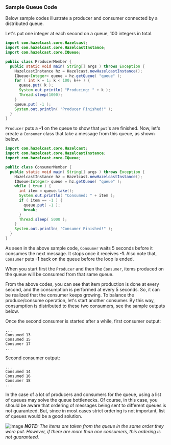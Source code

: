 
### Sample Queue Code

Below sample codes illustrate a producer and consumer connected by a distributed queue.

Let's put one integer at each second on a queue, 100 integers in total.

```java
import com.hazelcast.core.Hazelcast;
import com.hazelcast.core.HazelcastInstance;
import com.hazelcast.core.IQueue;

public class ProducerMember {
  public static void main( String[] args ) throws Exception {
    HazelcastInstance hz = Hazelcast.newHazelcastInstance();
    IQueue<Integer> queue = hz.getQueue( "queue" );
    for ( int k = 1; k < 100; k++ ) {
      queue.put( k );
      System.out.println( "Producing: " + k );
      Thread.sleep(1000);
    }
    queue.put( -1 );
    System.out.println( "Producer Finished!" );
  }
}
``` 

`Producer` puts a **-1** on the queue to show that `put`'s are finished. Now, let's create a `Consumer` class that take a message from this queue, as shown below.


```java
import com.hazelcast.core.Hazelcast;
import com.hazelcast.core.HazelcastInstance;
import com.hazelcast.core.IQueue;

public class ConsumerMember {
  public static void main( String[] args ) throws Exception {
    HazelcastInstance hz = Hazelcast.newHazelcastInstance();
    IQueue<Integer> queue = hz.getQueue( "queue" );
    while ( true ) {
      int item = queue.take();
      System.out.println( "Consumed: " + item );
      if ( item == -1 ) {
        queue.put( -1 );
        break;
      }
      Thread.sleep( 5000 );
    }
    System.out.println( "Consumer Finished!" );
  }
}
```

As seen in the above sample code, `Consumer` waits 5 seconds before it consumes the next message. It stops once it receives **-1**. Also note that, `Consumer` puts **-1** back on the queue before the loop is ended. 

When you start first the `Producer` and then the `Consumer`, items produced on the queue will be consumed from that same queue.

From the above codes, you can see that item production is done at every second, and the consumption is performed at every 5 seconds. So, it can be realized that the consumer keeps growing. To balance the produce/consume operation, let's start another consumer. By this way, consumption is distributed to these two consumers, see the sample outputs below. 

Once the second consumer is started after a while, first consumer output:

```plain
...
Consumed 13 
Consumed 15
Consumer 17
...
```

Second consumer output:

```plain
...
Consumed 14 
Consumed 16
Consumer 18
...
```

In the case of a lot of producers and consumers for the queue, using a list of queues may solve the queue bottlenecks. Of course, in this case, you should be aware that ordering of messages being sent to different queues is not guaranteed. But, since in most cases strict ordering is not important, list of queues would be a good solution.

![image](images/NoteSmall.jpg) ***NOTE:*** *The items are taken from the queue in the same order they were put. However, if there are more than one consumers, this ordering is not guaranteed.*
